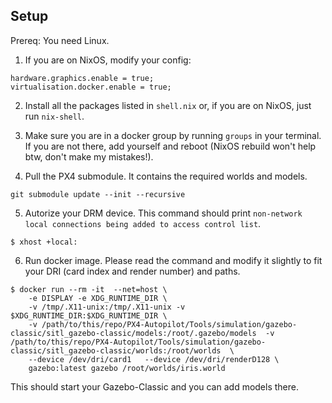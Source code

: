 ## Setup

Prereq: You need Linux.

1. If you are on NixOS, modify your config:
```
hardware.graphics.enable = true;
virtualisation.docker.enable = true;
```

2. Install all the packages listed in `shell.nix` or, if you are on NixOS, just run `nix-shell`.

3. Make sure you are in a docker group by running `groups` in your terminal. If you are not there, add yourself and reboot (NixOS rebuild won't help btw, don't make my mistakes!).

4. Pull the PX4 submodule. It contains the required worlds and models. 
```
git submodule update --init --recursive
```

5. Autorize your DRM device. This command should print `non-network local connections being added to access control list`.
```
$ xhost +local:
```

6. Run docker image. Please read the command and modify it slightly to fit your DRI (card index and render number) and paths.
```
$ docker run --rm -it  --net=host \
    -e DISPLAY -e XDG_RUNTIME_DIR \
    -v /tmp/.X11-unix:/tmp/.X11-unix -v $XDG_RUNTIME_DIR:$XDG_RUNTIME_DIR \
    -v /path/to/this/repo/PX4-Autopilot/Tools/simulation/gazebo-classic/sitl_gazebo-classic/models:/root/.gazebo/models  -v /path/to/this/repo/PX4-Autopilot/Tools/simulation/gazebo-classic/sitl_gazebo-classic/worlds:/root/worlds  \
    --device /dev/dri/card1   --device /dev/dri/renderD128 \
    gazebo:latest gazebo /root/worlds/iris.world
```

This should start your Gazebo-Classic and you can add models there.
